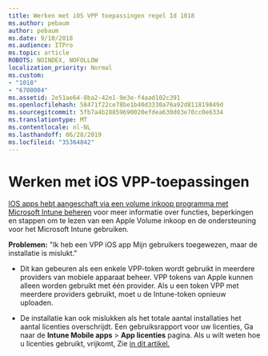 ```yaml
---
title: Werken met iOS VPP toepassingen regel Id 1018
ms.author: pebaum
author: pebaum
ms.date: 9/10/2018
ms.audience: ITPro
ms.topic: article
ROBOTS: NOINDEX, NOFOLLOW
localization_priority: Normal
ms.custom:
- "1018"
- "6700004"
ms.assetid: 2e51ae64-8ba2-42e1-9e3e-f4aad102c391
ms.openlocfilehash: 58471f22ce78be1b40d3330a76a92d811819849d
ms.sourcegitcommit: 5fb7a4b28859690020efdea630d03e70cc0e6334
ms.translationtype: MT
ms.contentlocale: nl-NL
ms.lasthandoff: 06/28/2019
ms.locfileid: "35364842"
---
```

# <a name="working-with-ios-vpp-applications"></a>Werken met iOS VPP-toepassingen

[IOS apps hebt aangeschaft via een volume inkoop programma met Microsoft Intune beheren](https://docs.microsoft.com/intune/vpp-apps-ios) voor meer informatie over functies, beperkingen en stappen om te lezen van een Apple Volume inkoop en de ondersteuning voor het Microsoft Intune gebruiken.
  
 **Problemen:** "Ik heb een VPP iOS app Mijn gebruikers toegewezen, maar de installatie is mislukt."
  
- Dit kan gebeuren als een enkele VPP-token wordt gebruikt in meerdere providers van mobiele apparaat beheer. VPP tokens van Apple kunnen alleen worden gebruikt met één provider. Als u een token VPP met meerdere providers gebruikt, moet u de Intune-token opnieuw uploaden.

- De installatie kan ook mislukken als het totale aantal installaties het aantal licenties overschrijdt. Een gebruiksrapport voor uw licenties, Ga naar de **Intune Mobile apps** \> **App licenties** pagina. Als u wilt weten hoe u licenties gebruikt, vrijkomt, Zie [in dit artikel.](https://docs.microsoft.com/intune/vpp-apps-ios#revoking-app-licenses-and-deleting-tokens)
